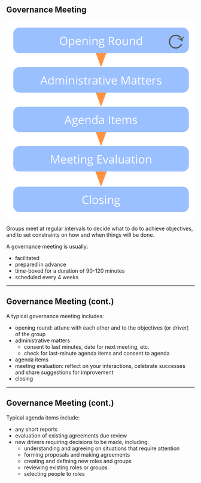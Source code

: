 ## Governance Meeting

![right,fit](img/meetings/governance-meeting.png)

Groups meet at regular intervals to decide what to do to achieve objectives, and to set constraints on how and when things will be done.

A governance meeting is usually:

-   facilitated 
-   prepared in advance 
-   time-boxed for a duration of 90-120 minutes
-   scheduled every 4 weeks

---

## Governance Meeting (cont.)

A typical governance meeting includes: 

-   opening round: attune with each other and to the objectives (or driver) of the group
-   administrative matters 
    -   consent to last minutes, date for next meeting, etc.
    -   check for last-minute agenda items and consent to agenda
-   agenda items 
-   meeting evaluation: reflect on your interactions, celebrate successes and share suggestions for improvement
-   closing

---

## Governance Meeting (cont.)

Typical agenda items include:

-   any short reports 
-   evaluation of existing agreements due review
-   new drivers requiring decisions to be made, including: 
    -   understanding and agreeing on situations that require attention 
    -   forming proposals and making agreements 
    -   creating and defining new roles and groups 
    -   reviewing existing roles or groups
    -   selecting people to roles 




